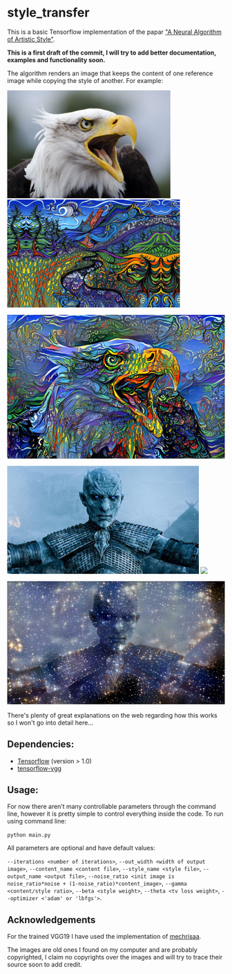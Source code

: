 # style_transfer

This is a basic Tensorflow implementation of the papar ["A Neural Algorithm of Artistic Style"](https://arxiv.org/abs/1508.06576). 

**This is a first draft of the commit, I will try to add better documentation, examples and functionality soon.**

The algorithm renders an image that keeps the content of one reference image while copying the style of another. For example:



<img src="images/content/eagle.jpg" height="250"> <img src="images/style/psy2.jpg" height="250">

<img src="images/result/eagle3/eagle&psy21.jpg" width="790">



<img src="images/content/night_king.jpg" height="250"> <img src="images/style/Stars.jpg" height="250">

<img src="images/result/night_king&stars1.jpg" width="790">


There's plenty of great explanations on the web regarding how this works so I won't go into detail here... 


## Dependencies:
* [Tensorflow](https://www.tensorflow.org/install/) (version > 1.0)
* [tensorflow-vgg](https://github.com/machrisaa/tensorflow-vgg)

## Usage:
For now there aren’t many controllable parameters through the command line, however it is pretty simple to control everything inside the code.
To run using command line:

`python main.py`

All parameters are optional and have default values:

`--iterations <number of iterations>`, `--out_width <width of output image>`, `--content_name <content file>`, `--style_name <style file>`, `--output_name <output file>`, `--noise_ratio <init image is noise_ratio*noise + (1-noise_ratio)*content_image>`, `--gamma <content/style ratio>`, `--beta <style weight>`, `--theta <tv loss weight>`, `--optimizer <'adam' or 'lbfgs'>`.

## Acknowledgements 
For the trained VGG19 I have used the implementation of [mechrisaa](https://github.com/machrisaa/tensorflow-vgg).

The images are old ones I found on my computer and are probably copyrighted, I claim no copyrights over the images and will try to trace their source soon to add credit.
